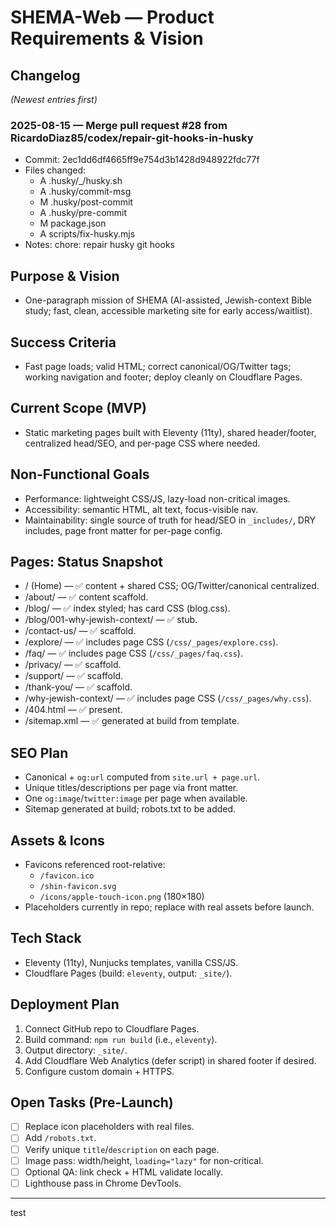 # SHEMA-Web — Product Requirements & Vision

## Changelog
*(Newest entries first)*
### 2025-08-15 — Merge pull request #28 from RicardoDiaz85/codex/repair-git-hooks-in-husky
- Commit: 2ec1dd6df4665ff9e754d3b1428d948922fdc77f
- Files changed:
  - A	.husky/_/husky.sh
  - A	.husky/commit-msg
  - M	.husky/post-commit
  - A	.husky/pre-commit
  - M	package.json
  - A	scripts/fix-husky.mjs
- Notes:
  chore: repair husky git hooks


## Purpose & Vision
- One-paragraph mission of SHEMA (AI-assisted, Jewish-context Bible study; fast, clean, accessible marketing site for early access/waitlist).

## Success Criteria
- Fast page loads; valid HTML; correct canonical/OG/Twitter tags; working navigation and footer; deploy cleanly on Cloudflare Pages.

## Current Scope (MVP)
- Static marketing pages built with Eleventy (11ty), shared header/footer, centralized head/SEO, and per-page CSS where needed.

## Non-Functional Goals
- Performance: lightweight CSS/JS, lazy-load non-critical images.
- Accessibility: semantic HTML, alt text, focus-visible nav.
- Maintainability: single source of truth for head/SEO in `_includes/`, DRY includes, page front matter for per-page config.

## Pages: Status Snapshot
- / (Home) — ✅ content + shared CSS; OG/Twitter/canonical centralized.
- /about/ — ✅ content scaffold.
- /blog/ — ✅ index styled; has card CSS (blog.css).
- /blog/001-why-jewish-context/ — ✅ stub.
- /contact-us/ — ✅ scaffold.
- /explore/ — ✅ includes page CSS (`/css/_pages/explore.css`).
- /faq/ — ✅ includes page CSS (`/css/_pages/faq.css`).
- /privacy/ — ✅ scaffold.
- /support/ — ✅ scaffold.
- /thank-you/ — ✅ scaffold.
- /why-jewish-context/ — ✅ includes page CSS (`/css/_pages/why.css`).
- /404.html — ✅ present.
- /sitemap.xml — ✅ generated at build from template.

## SEO Plan
- Canonical + `og:url` computed from `site.url + page.url`.
- Unique titles/descriptions per page via front matter.
- One `og:image`/`twitter:image` per page when available.
- Sitemap generated at build; robots.txt to be added.

## Assets & Icons
- Favicons referenced root-relative:
  - `/favicon.ico`
  - `/shin-favicon.svg`
  - `/icons/apple-touch-icon.png` (180×180)
- Placeholders currently in repo; replace with real assets before launch.

## Tech Stack
- Eleventy (11ty), Nunjucks templates, vanilla CSS/JS.
- Cloudflare Pages (build: `eleventy`, output: `_site/`).

## Deployment Plan
1) Connect GitHub repo to Cloudflare Pages.
2) Build command: `npm run build` (i.e., `eleventy`).
3) Output directory: `_site/`.
4) Add Cloudflare Web Analytics (defer script) in shared footer if desired.
5) Configure custom domain + HTTPS.

## Open Tasks (Pre-Launch)
- [ ] Replace icon placeholders with real files.
- [ ] Add `/robots.txt`.
- [ ] Verify unique `title`/`description` on each page.
- [ ] Image pass: width/height, `loading="lazy"` for non-critical.
- [ ] Optional QA: link check + HTML validate locally.
- [ ] Lighthouse pass in Chrome DevTools.

---
test
